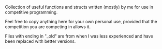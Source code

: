 Collection of useful functions and structs written (mostly) by me for use in competitive programming.

Feel free to copy anything here for your own personal use, provided that the competition you are competing in allows it.

Files with ending in "\_old" are from when I was less experienced and have been replaced with better versions.